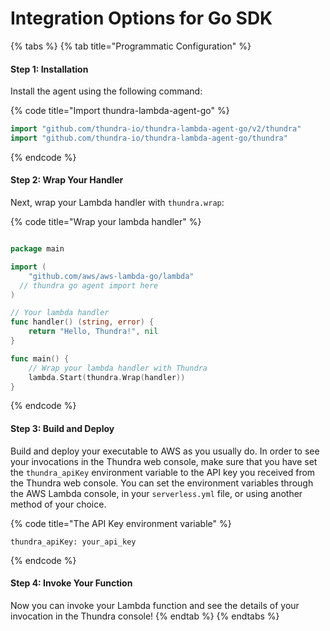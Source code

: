 # Integration Options for Go SDK

{% tabs %}
{% tab title="Programmatic Configuration" %}
#### Step 1: Installation

Install the agent using the following command:

{% code title="Import thundra-lambda-agent-go" %}
```go
import "github.com/thundra-io/thundra-lambda-agent-go/v2/thundra"	      // with go modules enabled (GO111MODULE=on or outside GOPATH) for version >= v2.3.1
import "github.com/thundra-io/thundra-lambda-agent-go/thundra"         // with go modules disabled
```
{% endcode %}

#### Step 2: Wrap Your Handler

Next, wrap your Lambda handler with `thundra.wrap`:

{% code title="Wrap your lambda handler" %}
```go

package main

import (
	"github.com/aws/aws-lambda-go/lambda"
  // thundra go agent import here
)

// Your lambda handler
func handler() (string, error) {
	return "Hello, Thundra!", nil
}

func main() {
	// Wrap your lambda handler with Thundra
	lambda.Start(thundra.Wrap(handler))
}
```
{% endcode %}

#### Step 3: Build and Deploy

Build and deploy your executable to AWS as you usually do. In order to see your invocations in the Thundra web console, make sure that you have set the `thundra_apiKey` environment variable to the API key you received from the Thundra web console. You can set the environment variables through the AWS Lambda console, in your `serverless.yml` file, or using another method of your choice.

{% code title="The API Key environment variable" %}
```
thundra_apiKey: your_api_key
```
{% endcode %}

#### Step 4: Invoke Your Function

Now you can invoke your Lambda function and see the details of your invocation in the Thundra console!
{% endtab %}
{% endtabs %}

###
